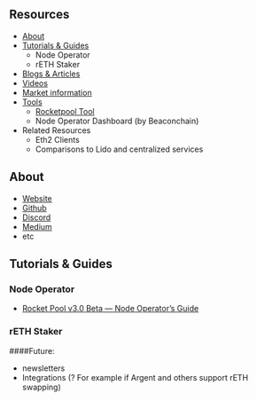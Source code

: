 

## Resources
- [About](#about)
- [Tutorials & Guides](#tutorials-guides)
  - Node Operator
  - rETH Staker
- [Blogs & Articles](#blogs-articles)
- [Videos](#videos)
- [Market information](#market-information)
- [Tools](#tools)
	- [Rocketpool Tool](https://www.rocketpooltool.com/)
	- Node Operator Dashboard (by Beaconchain)
- Related Resources
	- Eth2 Clients
	- Comparisons to Lido and centralized services

## About

* [Website](https://www.rocketpool.net)
* [Github](https://github.com/rocket-pool/rocketpool)
* [Discord](https://discord.com/invite/tCRG54c)
* [Medium](https://medium.com/rocket-pool)
* etc

## Tutorials & Guides 

### Node Operator
* [Rocket Pool v3.0 Beta — Node Operator’s Guide](https://medium.com/rocket-pool/rocket-pool-v2-5-beta-node-operators-guide-77859891766b)

### rETH Staker



####Future:
- newsletters
- Integrations (? For example if Argent and others support rETH swapping)
